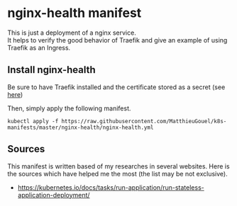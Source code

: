# nginx-health manifest

This is just a deployment of a nginx service.  
It helps to verify the good behavior of Traefik and give an example of using Traefik as an Ingress.

## Install nginx-health

Be sure to have Traefik installed and the certificate stored as a secret (see [here](https://github.com/MatthieuGouel/k8s-manifests/blob/master/traefik/README.md))

Then, simply apply the following manifest.

```
kubectl apply -f https://raw.githubusercontent.com/MatthieuGouel/k8s-manifests/master/nginx-health/nginx-health.yml
```

## Sources

This manifest is written based of my researches in several websites.
Here is the sources which have helped me the most (the list may be not exclusive).

* https://kubernetes.io/docs/tasks/run-application/run-stateless-application-deployment/
